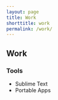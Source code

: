 ```yaml
---
layout: page
title: Work
shorttitle: work
permalink: /work/
---
```


## Work

### Tools

* Sublime Text
* Portable Apps
